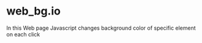 # web_bg.io
In this Web page Javascript changes background color of specific element  on each click 
